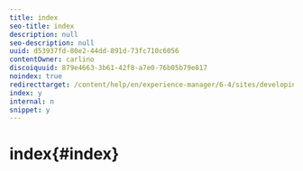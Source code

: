 ```yaml
---
title: index
seo-title: index
description: null
seo-description: null
uuid: d53937fd-80e2-44dd-891d-73fc710c6056
contentOwner: carlino
discoiquuid: 879e4663-3b61-42f8-a7e0-76b05b79e817
noindex: true
redirecttarget: /content/help/en/experience-manager/6-4/sites/developing/using/reference-materials
index: y
internal: n
snippet: y
---
```


# index{#index}

